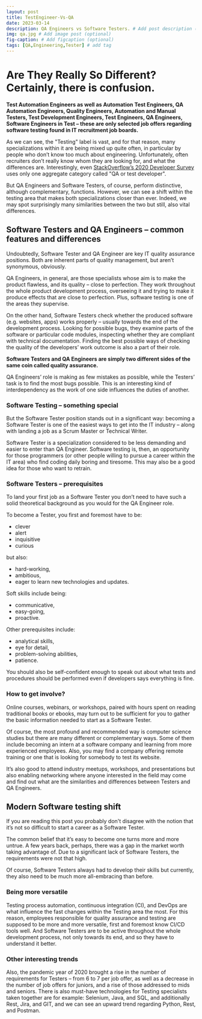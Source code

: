 ```yaml
---
layout: post
title: TestEngineer-Vs-QA
date: 2023-03-14
description: QA Engineers vs Software Testers. # Add post description (optional)
img: qa.jpg # Add image post (optional)
fig-caption: # Add figcaption (optional)
tags: [QA,Engineering,Tester] # add tag
---
```


# Are They Really So Different? Certainly, there is confusion.

**Test Automation Engineers as well as Automation Test Engineers, QA Automation Engineers, Quality Engineers, Automation and Manual Testers, Test Development Engineers, Test Engineers, QA Engineers, Software Engineers in Test – these are only selected job offers regarding software testing found in IT recruitment job boards.**

As we can see, the "Testing" label is vast, and for that reason, many specializations within it are being mixed up quite often, in particular by people who don’t know too much about engineering. Unfortunately, often recruiters don’t really know whom they are looking for, and what the differences are. Interestingly, even [StackOverflow’s 2020 Developer Survey](https://insights.stackoverflow.com/survey/2020#technology-most-loved-dreaded-and-wanted-other-frameworks-libraries-and-tools-dreaded3) uses only one aggregate category called "QA or test developer".

But QA Engineers and Software Testers, of course, perform distinctive, although complementary, functions. However, we can see a shift within the testing area that makes both specializations closer than ever. Indeed, we may spot surprisingly many similarities between the two but still, also vital differences.

## Software Testers and QA Engineers – common features and differences

Undoubtedly, Software Tester and QA Engineer are key IT quality assurance positions. Both are inherent parts of quality management, but aren’t synonymous, obviously.

QA Engineers, in general, are those specialists whose aim is to make the product flawless, and its quality – close to perfection. They work throughout the whole product development process, overseeing it and trying to make it produce effects that are close to perfection. Plus, software testing is one of the areas they supervise.

On the other hand, Software Testers check whether the produced software (e.g. websites, apps) works properly – usually towards the end of the development process. Looking for possible bugs, they examine parts of the software or particular code modules, inspecting whether they are compliant with technical documentation. Finding the best possible ways of checking the quality of the developers’ work outcome is also a part of their role.

**Software Testers and QA Engineers are simply two different sides of the same coin called quality assurance.**

QA Engineers’ role is making as few mistakes as possible, while the Testers’ task is to find the most bugs possible. This is an interesting kind of interdependency as the work of one side influences the duties of another.

### Software Testing – something special

But the Software Tester position stands out in a significant way: becoming a Software Tester is one of the easiest ways to get into the IT industry – along with landing a job as a Scrum Master or Technical Writer.

Software Tester is a specialization considered to be less demanding and easier to enter than QA Engineer. Software testing is, then, an opportunity for those programmers (or other people willing to pursue a career within the IT area) who find coding daily boring and tiresome. This may also be a good idea for those who want to retrain.

### Software Testers – prerequisites

To land your first job as a Software Tester you don’t need to have such a solid theoretical background as you would for the QA Engineer role.

To become a Tester, you first and foremost have to be:

- clever
- alert
- inquisitive
- curious

but also:

- hard-working,
- ambitious,
- eager to learn new technologies and updates.

Soft skills include being:

- communicative,
- easy-going,
- proactive.

Other prerequisites include:

- analytical skills,
- eye for detail,
- problem-solving abilities,
- patience.

You should also be self-confident enough to speak out about what tests and procedures should be performed even if developers says everything is fine.

### How to get involve?

Online courses, webinars, or workshops, paired with hours spent on reading traditional books or ebooks, may turn out to be sufficient for you to gather the basic information needed to start as a Software Tester.

Of course, the most profound and recommended way is computer science studies but there are many different or complementary ways. Some of them include becoming an intern at a software company and learning from more experienced employees. Also, you may find a company offering remote training or one that is looking for somebody to test its website.

It’s also good to attend industry meetups, workshops, and presentations but also enabling networking where anyone interested in the field may come and find out what are the similarities and differences between Testers and QA Engineers.

## Modern Software testing shift

If you are reading this post you probably don't disagree with the notion that it’s not so difficult to start a career as a Software Tester.

The common belief that it’s easy to become one turns more and more untrue. A few years back, perhaps, there was a gap in the market worth taking advantage of. Due to a significant lack of Software Testers, the requirements were not that high.

Of course, Software Testers always had to develop their skills but currently, they also need to be much more all-embracing than before.

### Being more versatile

Testing process automation, continuous integration (CI), and DevOps are what influence the fast changes within the Testing area the most. For this reason, employees responsible for quality assurance and testing are supposed to be more and more versatile, first and foremost know CI/CD tools well. And Software Testers are to be active throughout the whole development process, not only towards its end, and so they have to understand it better.

### Other interesting trends

Also, the pandemic year of 2020 brought a rise in the number of requirements for Testers – from 6 to 7 per job offer, as well as a decrease in the number of job offers for juniors, and a rise of those addressed to mids and seniors. There is also must-have technologies for Testing specialists taken together are for example: Selenium, Java, and SQL, and additionally Rest, Jira, and GIT, and we can see an upward trend regarding Python, Rest, and Postman.